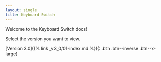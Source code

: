 ```yaml
---
layout: single
title: Keyboard Switch
---
```


Welcome to the Keyboard Switch docs!

Select the version you want to view.

[Version 3.0]({% link _v3_0/01-index.md %}){: .btn .btn--inverse .btn--x-large}
